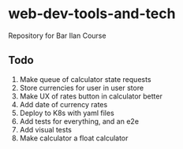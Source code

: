 # web-dev-tools-and-tech

Repository for Bar Ilan Course

## Todo

1. Make queue of calculator state requests
1. Store currencies for user in user store
1. Make UX of rates button in calculator better
1. Add date of currency rates
1. Deploy to K8s with yaml files
1. Add tests for everything, and an e2e
1. Add visual tests
1. Make calculator a float calculator

